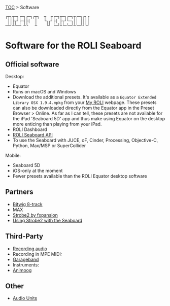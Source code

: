 [TOC](README.md) > Software
```
┌┬┐┬─┐┌─┐┌─┐┌┬┐  ┬  ┬┌─┐┬─┐┌─┐┬┌─┐┌┐┌
 ││├┬┘├─┤├┤  │   └┐┌┘├┤ ├┬┘└─┐││ ││││
─┴┘┴└─┴ ┴└   ┴    └┘ └─┘┴└─└─┘┴└─┘┘└┘
```

# Software for the ROLI Seaboard

## Official software

Desktop:
* Equator
 * Runs on macOS and Windows
 * Download the additional presets. It's available as a `Equator Extended Library OSX 1.9.4.mpkg` from your [My ROLI](https://my.roli.com) webpage. These presets can also be downloaded directly from the Equator app in the Preset Browser > Online. As far as I can tell, these presets are not available for the iPad 'Seaboard 5D' app and thus make using Equator on the desktop more enticing than playing from your iPad.  
* ROLI Dashboard
* [ROLI Seaboard API](https://github.com/WeAreROLI/SeaboardAPI)
 * To use the Seaboard with JUCE, oF, Cinder, Processing, Objective-C, Python, Max/MSP or SuperCollider

Mobile:
* Seaboard 5D
 * iOS-only at the moment
 * Fewer presets available than the ROLI Equator desktop software

## Partners

* [Bitwig 8-track](https://www.bitwig.com/en/8-track/nektar)
* MAX
* [Strobe2 by fxpansion](https://support.roli.com/article/downloading-strobe2/)
 * [Using Strobe2 with the Seaboard](https://support.roli.com/article/using-the-seaboard-with-strobe-2/)

## Third-Party

* [Recording audio](Recording-audio.md)
* Recording in MPE MIDI:
 * [Garageband](GarageBand.md)
* Instruments:
 * [Animoog](Animoog.md)


## Other

* [Audio Units](Audio-Units.md)
